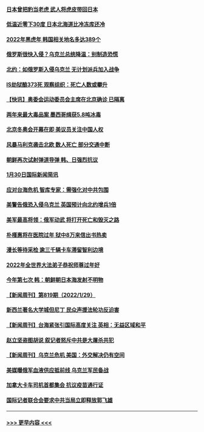 #### [日本曾把豹当老虎 武人将虎皮带回日本](../pages/prog202/a103335353.md?t=01311750) 
#### [低温近零下30度 日本北海道比冷冻库还冷](../pages/prog202/a103335345.md?t=01311750) 
#### [2022年黑虎年 韩国相关地名多达389个](../pages/prog202/a103335308.md?t=01311750) 
#### [俄罗斯很快入侵？乌克兰总统降温：别制造恐慌](../pages/prog202/a103334993.md?t=01311750) 
#### [北约：如俄罗斯入侵乌克兰 无计划派兵加入战争](../pages/prog202/a103334979.md?t=01311750) 
#### [IS劫狱酿373死 观察组织：死亡人数或攀升](../pages/prog202/a103334940.md?t=01311750) 
#### [【快讯】奥委会运动委员会主席在北京确诊 已隔离](../pages/prog202/a103334817.md?t=01311750) 
#### [两年来最大毒品案 墨西哥缉获5.8吨冰毒](../pages/prog202/a103334784.md?t=01311750) 
#### [北京冬奥会开幕在即 美议员关注中国人权](../pages/prog202/a103334774.md?t=01311750) 
#### [风暴马利克袭击北欧 数人死亡 部分交通中断](../pages/prog202/a103334746.md?t=01311750) 
#### [朝鲜再次试射弹道导弹 韩、日强烈抗议](../pages/prog202/a103334631.md?t=01311750) 
#### [1月30日国际新闻简讯](../pages/prog202/a103334598.md?t=01311750) 
#### [应对台海危机 智库专家：需强化对中共包围](../pages/prog202/a103334565.md?t=01311750) 
#### [美警告俄恐入侵乌克兰 英国预计向北约增兵1倍](../pages/prog202/a103334155.md?t=01311750) 
#### [美军最高将领：俄军动武 将打开死亡和毁灭之路](../pages/prog202/a103334135.md?t=01311750) 
#### [朴槿惠将在医院过年 狱中8万来信出书热卖](../pages/prog202/a103334125.md?t=01311750) 
#### [漫长等待采检 逾三千辆卡车滞留智利边境](../pages/prog202/a103334086.md?t=01311750) 
#### [2022年全世界大法弟子恭祝师尊过年好](../pages/prog202/a103334070.md?t=01311750) 
#### [今年第七次 韩：朝鲜朝日本海发射不明物](../pages/prog202/a103334050.md?t=01311750) 
#### [【新闻周刊】第819期（2022/1/29）](../pages/prog202/a103334039.md?t=01311750) 
#### [新西兰著名大学城但尼丁 民众声援法轮功反迫害](../pages/prog202/a103334037.md?t=01311750) 
#### [【新闻周刊】台海紧张引国际高度关注 英相：无益区域和平](../pages/prog202/a103334011.md?t=01311750) 
#### [赵立坚盗图胡说 叙记者怒斥中共是大屠杀共犯](../pages/prog202/a103333685.md?t=01311750) 
#### [【新闻周刊】乌克兰危机 美国：外交解决仍有空间](../pages/prog202/a103334000.md?t=01311750) 
#### [美媒曝俄军血液供应抵前线 乌克兰军民备战](../pages/prog202/a103333869.md?t=01311750) 
#### [加拿大卡车司机首都集会 抗议疫苗通行证](../pages/prog202/a103333847.md?t=01311750) 
#### [国际记者联合会要求中共当局立即释放郭飞雄](../pages/prog202/a103333712.md?t=01311750) 

----
#### [ >>> 更早内容 <<< ](../indexes/prog202-earlier.md)

